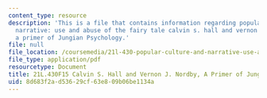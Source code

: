 ```yaml
---
content_type: resource
description: 'This is a file that contains information regarding popular culture and
  narrative: use and abuse of the fairy tale calvin s. hall and vernon j. nordby,
  a primer of Jungian Psychology.'
file: null
file_location: /coursemedia/21l-430-popular-culture-and-narrative-use-and-abuse-of-the-fairy-tale-fall-2015/8d683f2ad53629cf63e809b06be1134a_MIT21L_430F15_CalvinS.pdf
file_type: application/pdf
resourcetype: Document
title: 21L.430F15 Calvin S. Hall and Vernon J. Nordby, A Primer of Jungian Psychology
uid: 8d683f2a-d536-29cf-63e8-09b06be1134a
---
```

